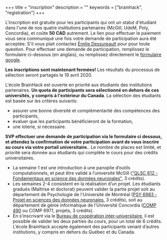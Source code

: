 +++
title = "inscription"
description = ""
keywords = ["brainhack", "registration"]
+++

L'inscription est gratuite pour les participants qui ont un statut d'étudiant dans l'une de nos quatre institutions partenaires (McGill, UdeM, Poly, Concordia), et coûte **50 CAD** autrement. Le lien pour effectuer le paiement vous sera communiqué une fois votre demande de participation aura été acceptée. S'il vous plait contactez [Émilie Dessureault](mailto:emilie.dessureault@criugm.qc.ca) pour pour toute question. Pour effectuer une demande de participation, remplissez le formulaire ci-dessous (en anglais), ou remplissez directement le [formulaire google](https://forms.gle/adrzs9ztZA69c4rg7).

<div class="alert alert-success text-center" role="alert"><b>Les inscriptions sont maintenant fermées!</b> Les résultats du processus de sélection seront partagés le 19 avril 2020.</div>

L'école BrainHack est ouverte en priorité aux étudiants des institutions partenaires. **Un quota de participants sera sélectionné en dehors de ces universités, y compris à l'extérieur du Canada**. La sélection des étudiants est basée sur les critères suivants:

  * assurer une bonne diversité et complémentarité des compétences des participants,
  * évaluer que les participants bénéficieront de la formation,
  * une loterie, si nécessaire.

**SVP effectuer une demande de participation via le formulaire ci dessous, et attendez la confirmation de votre participation avant de vous inscrire au cours via votre portail universitaire.**. Le nombre de places est limité, et priorité sera donnée aux étudiants qui complète le cours pour des crédits universitaires.

 * La semaine 1 est une introduction à une panoplie d’outils computationnels, et peut être validé à l’université McGill (["QLSC 612 - Fondamentaux en science des données neuronales"](https://www.mcgill.ca/study/2019-2020/courses/qlsc-612), 3 crédits).
 * Les semaines 2-4 consistent en la réalisation d’un projet. Les étudiants gradués (Maîtrise et doctorat) peuvent valider la partie projet soit au département de Psychologie de l'Université de Montréal ([PSY 6983 - Projet en sciences des données neuronales](https://admission.umontreal.ca/cours-et-horaires/cours/psy-6983/), 3 crédits), soit au département de génie informatique de l’Université Concordia ([COMP 490](http://www.concordia.ca/academics/undergraduate/calendar/current/sec71/71-70.html) ou COMP 6971, projets, 3 crédits).
 * En s’inscrivant via le [Bureau de coopération inter-universitaire](http://www.bci-qc.ca), il est possible de valider les deux parties du cours, pour un total de 6 crédits. L’école BrainHack accepte également des participants venant d’autres institutions, y compris en dehors du Québec et du Canada.
